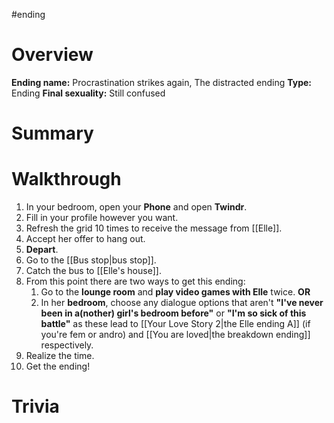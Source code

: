 #ending

# Overview
**Ending name:** Procrastination strikes again, The distracted ending
**Type:** Ending
**Final sexuality:** Still confused



# Summary


# Walkthrough
1. In your bedroom, open your **Phone** and open **Twindr**.
2. Fill in your profile however you want.
3. Refresh the grid 10 times to receive the message from [[Elle]].
4. Accept her offer to hang out.
5. **Depart**.
6. Go to the [[Bus stop|bus stop]].
7. Catch the bus to [[Elle's house]].
8. From this point there are two ways to get this ending:
	1. Go to the **lounge room** and **play video games with Elle** twice.
		**OR**
	2. In her **bedroom**, choose any dialogue options that aren't **"I've never been in a(nother) girl's bedroom before"** or **"I'm so sick of this battle"** as these lead to [[Your Love Story 2|the Elle ending A]] (if you're fem or andro) and [[You are loved|the breakdown ending]] respectively.
9. Realize the time.
10. Get the ending!

# Trivia